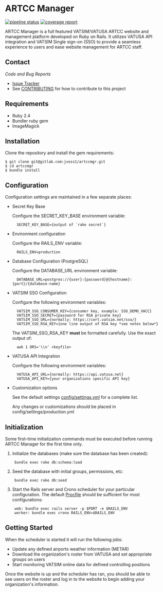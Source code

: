 # ARTCC Manager

[![pipeline status](https://gitlab.com/jvoss1/artccmgr/badges/development/pipeline.svg)](https://gitlab.com/jvoss1/artccmgr/commits/development) [![coverage report](https://gitlab.com/jvoss1/artccmgr/badges/development/coverage.svg)](https://gitlab.com/jvoss1/artccmgr/commits/development)

ARTCC Manager is a full featured VATSIM/VATUSA ARTCC website and management platform
developed on Ruby on Rails. It utilizes VATUSA API integration and VATSIM Single sign-on
(SSO) to provide a seamless experience to users and ease website management for ARTCC staff.

Contact
-------
*Code and Bug Reports*

* [Issue Tracker](https://gitlab.com/jvoss1/artccmgr/issues)
* See [CONTRIBUTING](CONTRIBUTING.md) for how to contribute to this project

Requirements
------------

* Ruby 2.4
* Bundler ruby gem
* ImageMagick

Installation
------------
Clone the repository and install the gem requirements:
    
    $ git clone git@gitlab.com:jvoss1/artccmgr.git
    $ cd artccmgr
    $ bundle install

Configuration
---------------
Configuration settings are maintained in a few separate places:

* Secret Key Base

    Configure the SECRET_KEY_BASE environment variable:
    
        SECRET_KEY_BASE={output of `rake secret`}
        
* Environment configuration

    Configure the RAILS_ENV variable:
    
        RAILS_ENV=production

* Database Configuration (PostgreSQL)

    Configure the DATABASE_URL environment variable:
        
        DATABASE_URL=postgres://{user}:{password}@{hostname}:{port}/{database-name}
        
* VATSIM SSO Configuration

    Configure the following environment variables:
    
        VATSIM_SSO_CONSUMER_KEY={consumer key, example: SSO_DEMO_VACC}
        VATSIM_SSO_SECRET={password for RSA private key}
        VATSIM_SSO_URL={normally: https://cert.vatsim.net/sso/}
        VATSIM_SSO_RSA_KEY={one line output of RSA key *see notes below*}
        
    The VATSIM_SSO_RSA_KEY **must** be formatted carefully. Use the exact output of:
    
        awk 1 ORS='\\n' <keyfile>
        
* VATUSA API Integration

    Configure the following environment variables:
    
        VATUSA_API_URL={normally: https://api.vatusa.net}
        VATUSA_API_KEY={your organizations specific API key}
        
* Customization options

    See the default settings [config/settings.yml](config/settings.yml) for a complete list.
    
    Any changes or customizations should be placed in config/settings/production.yml

## Initialization
Some first-time initialization commands must be executed before running ARTCC Manager for
the first time only.

1) Initialize the databases (make sure the database has been created):
    
        bundle exec rake db:schema:load  
        
2) Seed the database with initial groups, permissions, etc:

        bundle exec rake db:seed

3) Start the Rails server and Crono scheduler for your particular configuration. The
default [Procfile](Procfile) should be sufficient for most configurations:

        web: bundle exec rails server -p $PORT -e $RAILS_ENV
        worker: bundle exec crono RAILS_ENV=$RAILS_ENV
        
## Getting Started
When the scheduler is started it will run the following jobs:

* Update any defined airports weather information (METAR)
* Download the organization's roster from VATUSA and set appropriate groups on users
* Start monitoring VATSIM online data for defined controlling positions

Once the website is up and the scheduler has ran, you should be able to see users on
the roster and log in to the website to begin adding your organization's information. 
    
